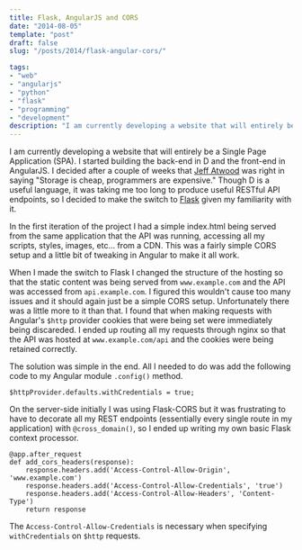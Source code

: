 ```yaml
---
title: Flask, AngularJS and CORS
date: "2014-08-05"
template: "post"
draft: false
slug: "/posts/2014/flask-angular-cors/"

tags:
- "web"
- "angularjs"
- "python"
- "flask"
- "programming"
- "development"
description: "I am currently developing a website that will entirely be a Single Page Application (SPA).  I started building the back-end in D and the front-end in AngularJS.  I decided after a couple of weeks that [Jeff Atwood](http://www.codinghorror.com) was right in saying "Storage is cheap, programmers are expensive."  Though D is a useful language, it was taking me too long to produce useful RESTful API endpoints, so I decided to make the switch to [Flask](http://flask.pocoo.com) given my familiarity with it."
---
```

I am currently developing a website that will entirely be a Single Page Application (SPA).  I started building the back-end in D and the front-end in AngularJS.  I decided after a couple of weeks that [Jeff Atwood](http://www.codinghorror.com) was right in saying "Storage is cheap, programmers are expensive."  Though D is a useful language, it was taking me too long to produce useful RESTful API endpoints, so I decided to make the switch to [Flask](http://flask.pocoo.com) given my familiarity with it.

In the first iteration of the project I had a simple index.html being served from the same application that the API was running, accessing all my scripts, styles, images, etc... from a CDN.  This was a fairly simple CORS setup and a little bit of tweaking in Angular to make it all work.

When I made the switch to Flask I changed the structure of the hosting so that the static content was being served from `www.example.com` and the API was accessed from `api.example.com`.  I figured this wouldn't cause too many issues and it should again just be a simple CORS setup.  Unfortunately there was a little more to it than that.  I found that when making requests with Angular's `$http` provider cookies that were being set were immediately being discareded.  I ended up routing all my requests through nginx so that the API was hosted at `www.example.com/api` and the cookies were being retained correctly.

The solution was simple in the end.  All I needed to do was add the following code to my Angular module `.config()` method.

    $httpProvider.defaults.withCredentials = true;

On the server-side initially I was using Flask-CORS but it was frustrating to have to decorate all my REST endpoints (essentially every single route in my application) with `@cross_domain()`, so I ended up writing my own basic Flask context processor.

    @app.after_request
    def add_cors_headers(response):
        response.headers.add('Access-Control-Allow-Origin', 'www.example.com')
        response.headers.add('Access-Control-Allow-Credentials', 'true')
        response.headers.add('Access-Control-Allow-Headers', 'Content-Type')
        return response

The `Access-Control-Allow-Credentials` is necessary when specifying `withCredentials` on `$http` requests.